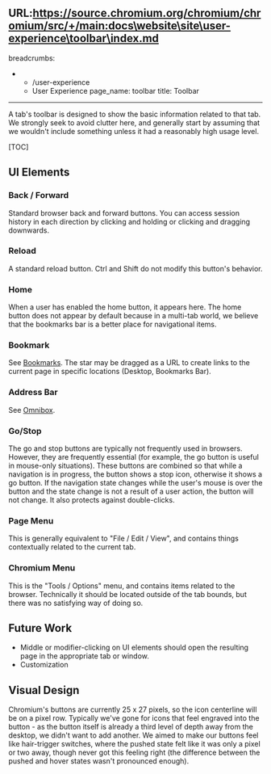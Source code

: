 URL:https://source.chromium.org/chromium/chromium/src/+/main:docs\website\site\user-experience\toolbar\index.md
---
breadcrumbs:
- - /user-experience
  - User Experience
page_name: toolbar
title: Toolbar
---

A tab's toolbar is designed to show the basic information related to that tab.
We strongly seek to avoid clutter here, and generally start by assuming that we
wouldn't include something unless it had a reasonably high usage level.

[TOC]

## UI Elements

### Back / Forward

Standard browser back and forward buttons. You can access session history in
each direction by clicking and holding or clicking and dragging downwards.

### Reload

A standard reload button. Ctrl and Shift do not modify this button's behavior.

### Home

When a user has enabled the home button, it appears here. The home button does
not appear by default because in a multi-tab world, we believe that the
bookmarks bar is a better place for navigational items.

### Bookmark

See [Bookmarks](/user-experience/bookmarks). The star may be dragged as a URL to
create links to the current page in specific locations (Desktop, Bookmarks Bar).

### Address Bar

See [Omnibox](/user-experience/omnibox).

### Go/Stop

The go and stop buttons are typically not frequently used in browsers. However,
they are frequently essential (for example, the go button is useful in
mouse-only situations). These buttons are combined so that while a navigation is
in progress, the button shows a stop icon, otherwise it shows a go button.
If the navigation state changes while the user's mouse is over the button and
the state change is not a result of a user action, the button will not change.
It also protects against double-clicks.

### Page Menu

This is generally equivalent to "File / Edit / View", and contains things
contextually related to the current tab.

### Chromium Menu

This is the "Tools / Options" menu, and contains items related to the browser.
Technically it should be located outside of the tab bounds, but there was no
satisfying way of doing so.

## Future Work

*   Middle or modifier-clicking on UI elements should open the resulting
            page in the appropriate tab or window.
*   Customization

## Visual Design

Chromium's buttons are currently 25 x 27 pixels, so the icon centerline will be
on a pixel row.
Typically we've gone for icons that feel engraved into the button - as the
button itself is already a third level of depth away from the desktop, we didn't
want to add another.
We aimed to make our buttons feel like hair-trigger switches, where the pushed
state felt like it was only a pixel or two away, though never got this feeling
right (the difference between the pushed and hover states wasn't pronounced
enough).
